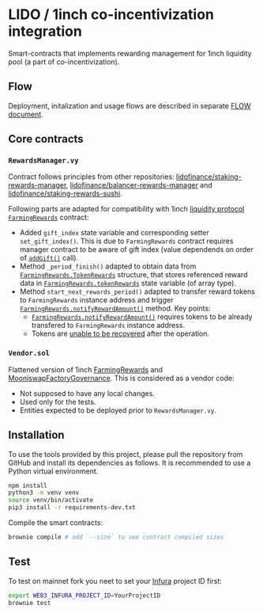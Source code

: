 # LIDO / 1inch co-incentivization integration

Smart-contracts that implements rewarding management for 1inch liquidity pool (a part of co-incentivization).

## Flow
Deployment, initalization and usage flows are described in separate [FLOW document](./FLOW.md).

## Core contracts

### `RewardsManager.vy`
Contract follows principles from other repositories: [lidofinance/staking-rewards-manager](https://github.com/lidofinance/staking-rewards-manager), [lidofinance/balancer-rewards-manager](https://github.com/lidofinance/balancer-rewards-manager) and [lidofinance/staking-rewards-sushi](https://github.com/lidofinance/staking-rewards-sushi).

Following parts are adapted for compatibility with 1inch [liquidity protocol](https://github.com/1inch/liquidity-protocol) [`FarmingRewards`](https://github.com/1inch/liquidity-protocol/blob/master/contracts/inch/farming/FarmingRewards.sol) contract:
- Added `gift_index` state variable and corresponding setter `set_gift_index()`. This is due to `FarmingRewards` contract requires manager contract to be aware of gift index (value dependends on order of [`addGift()`](https://github.com/1inch/liquidity-protocol/blob/d0c38df6703ac965dacbe09a9c61a5f8366152f1/contracts/utils/BaseRewards.sol#L144-L161) call).
- Method `_period_finish()` adapted to obtain data from [`FarmingRewards.TokenRewards`](https://github.com/1inch/liquidity-protocol/blob/d0c38df6703ac965dacbe09a9c61a5f8366152f1/contracts/utils/BaseRewards.sol#L28) structure, that stores referenced reward data in [`FarmingRewards.tokenRewards`](https://github.com/1inch/liquidity-protocol/blob/d0c38df6703ac965dacbe09a9c61a5f8366152f1/contracts/utils/BaseRewards.sol#L36) state variable (of array type).
- Method `start_next_rewards_period()` adapted to transfer reward tokens to `FarmingRewards` instance address and trigger [`FarmingRewards.notifyRewardAmount()`](https://github.com/1inch/liquidity-protocol/blob/d0c38df6703ac965dacbe09a9c61a5f8366152f1/contracts/utils/BaseRewards.sol#L96-L120) method. Key points:
  - [`FarmingRewards.notifyRewardAmount()`](https://github.com/1inch/liquidity-protocol/blob/d0c38df6703ac965dacbe09a9c61a5f8366152f1/contracts/utils/BaseRewards.sol#L113) requires tokens to be already transfered to `FarmingRewards` instance address.
  - Tokens are [unable to be recovered](https://github.com/1inch/liquidity-protocol/blob/master/contracts/inch/farming/FarmingRewards.sol#L175-L177) after the operation.

### `Vendor.sol`
Flattened version of 1inch [FarmingRewards](https://github.com/1inch/liquidity-protocol/blob/master/contracts/inch/farming/FarmingRewards.sol) and [MooniswapFactoryGovernance](https://github.com/1inch/liquidity-protocol/blob/master/contracts/governance/MooniswapFactoryGovernance.sol). This is considered as a vendor code:
- Not supposed to have any local changes.
- Used only for the tests.
- Entities expected to be deployed prior to `RewardsManager.vy`.

## Installation
To use the tools provided by this project, please pull the repository from GitHub and install its dependencies as follows. It is recommended to use a Python virtual environment.
```bash
npm install
python3 -m venv venv
source venv/bin/activate
pip3 install -r requirements-dev.txt
```
Compile the smart contracts:
```bash
brownie compile # add `--size` to see contract compiled sizes
```

## Test
To test on mainnet fork you neet to set your [Infura](https://infura.io/product/ethereum) project ID first:
```bash
export WEB3_INFURA_PROJECT_ID=YourProjectID
brownie test
```
